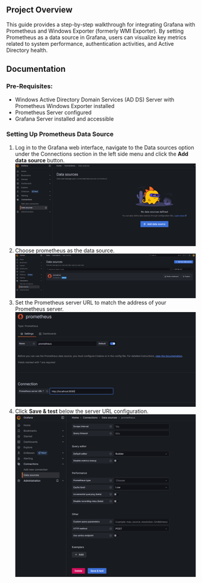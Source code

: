 ## Project Overview
This guide provides a step-by-step walkthrough for integrating Grafana with Prometheus and Windows Exporter (formerly WMI Exporter). By setting Prometheus as a data source in Grafana, users can visualize key metrics related to system performance, authentication activities, and Active Directory health.

## Documentation
### Pre-Requisites:  
- Windows Active Directory Domain Services (AD DS) Server with Prometheus Windows Exporter installed  
- Prometheus Server configured  
- Grafana Server installed and accessible
  
### Setting Up Prometheus Data Source
1. Log in to the Grafana web interface, navigate to the Data sources option under the Connections section in the left side menu and click the **Add data source** button.  
   ![Data Sources Dashboard](images/data-sources-dashboard.png)  
2. Choose prometheus as the data source.  
   ![Prometheus Data Source](images/prometheus-data-source.png)  
3. Set the Prometheus server URL to match the address of your Prometheus server.  
   ![Prometheus Server URL](images/prometheus-server-url.png)  
4. Click **Save & test** below the server URL configuration.  
   ![Save Prometheus Data Source](images/save-prometheus-data-source.png)  

